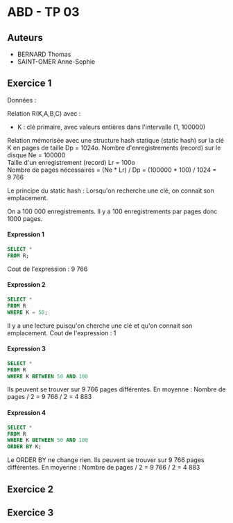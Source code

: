 ABD - TP 03
===========

Auteurs
-------

- BERNARD Thomas
- SAINT-OMER Anne-Sophie

Exercice 1
----------

Données :  

Relation R(K,A,B,C) avec :  
- K : clé primaire, avec valeurs entières dans l'intervalle (1, 100000)  

Relation mémorisée avec une structure hash statique (static hash) sur la clé K en pages de taille Dp = 1024o.
Nombre d'enregistrements (record) sur le disque Ne = 100000  
Taille d'un enregistrement (record) Lr = 100o  
Nombre de pages nécessaires = (Ne * Lr) / Dp = (100000 * 100) / 1024 = 9 766

Le principe du static hash : 
Lorsqu'on recherche une clé, on connait son emplacement.

On a 100 000 enregistrements. 
Il y a 100 enregistrements par pages donc 1000 pages.

#### Expression 1

```sql
SELECT *
FROM R;
```

Cout de l'expression : 9 766

#### Expression 2

```sql
SELECT *
FROM R
WHERE K = 50;
```

Il y a une lecture puisqu'on cherche une clé et qu'on connait son emplacement.
Cout de l'expression : 1

#### Expression 3

```sql
SELECT *
FROM R
WHERE K BETWEEN 50 AND 100
```

Ils peuvent se trouver sur 9 766 pages différentes.
En moyenne : 
Nombre de pages / 2 = 9 766 / 2 = 4 883

#### Expression 4

```sql
SELECT *
FROM R
WHERE K BETWEEN 50 AND 100
ORDER BY K;
```

Le ORDER BY ne change rien.
Ils peuvent se trouver sur 9 766 pages différentes.
En moyenne : 
Nombre de pages / 2 = 9 766 / 2 = 4 883

Exercice 2
----------

Exercice 3
----------
